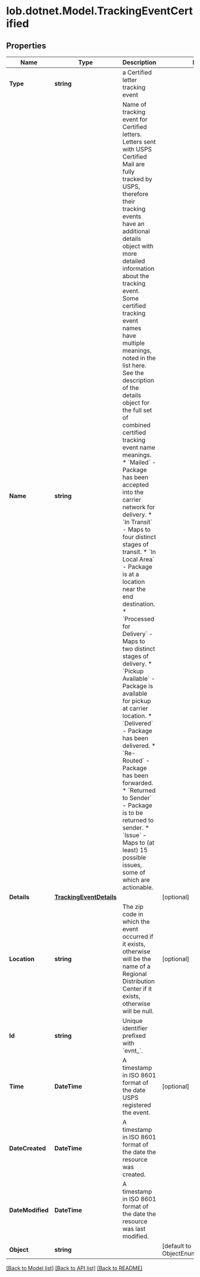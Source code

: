 # lob.dotnet.Model.TrackingEventCertified

## Properties

Name | Type | Description | Notes
------------ | ------------- | ------------- | -------------
**Type** | **string** | a Certified letter tracking event | 
**Name** | **string** | Name of tracking event for Certified letters. Letters sent with USPS Certified Mail are fully tracked by USPS, therefore their tracking events have an additional details object with more detailed information about the tracking event. Some certified tracking event names have multiple meanings, noted in the list here. See the description of the details object for the full set of combined certified tracking event name meanings.    * &#x60;Mailed&#x60; - Package has been accepted into the carrier network for delivery.    * &#x60;In Transit&#x60; - Maps to four distinct stages of transit.    * &#x60;In Local Area&#x60; - Package is at a location near the end destination.    * &#x60;Processed for Delivery&#x60; - Maps to two distinct stages of delivery.    * &#x60;Pickup Available&#x60; - Package is available for pickup at carrier location.    * &#x60;Delivered&#x60; - Package has been delivered.    * &#x60;Re-Routed&#x60; - Package has been forwarded.    * &#x60;Returned to Sender&#x60; - Package is to be returned to sender.    * &#x60;Issue&#x60; - Maps to (at least) 15 possible issues, some of which are actionable.  | 
**Details** | [**TrackingEventDetails**](TrackingEventDetails.md) |  | [optional] 
**Location** | **string** | The zip code in which the event occurred if it exists, otherwise will be the name of a Regional Distribution Center if it exists, otherwise will be null.  | [optional] 
**Id** | **string** | Unique identifier prefixed with &#x60;evnt_&#x60;. | 
**Time** | **DateTime** | A timestamp in ISO 8601 format of the date USPS registered the event. | [optional] 
**DateCreated** | **DateTime** | A timestamp in ISO 8601 format of the date the resource was created. | 
**DateModified** | **DateTime** | A timestamp in ISO 8601 format of the date the resource was last modified. | 
**Object** | **string** |  | [default to ObjectEnum.TrackingEvent]

[[Back to Model list]](../README.md#documentation-for-models) [[Back to API list]](../README.md#documentation-for-api-endpoints) [[Back to README]](../README.md)

